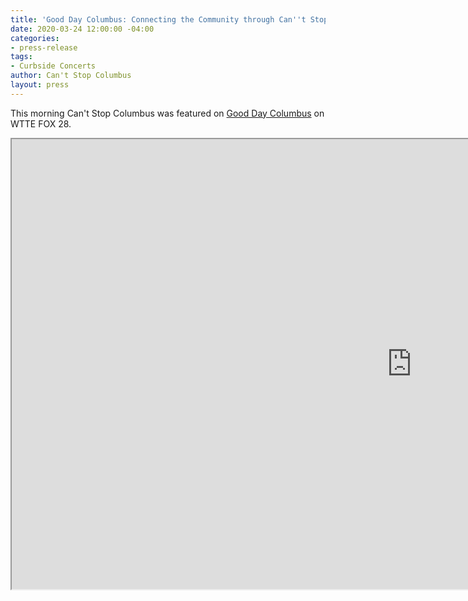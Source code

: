 ```yaml
---
title: 'Good Day Columbus: Connecting the Community through Can''t Stop Columbus'
date: 2020-03-24 12:00:00 -04:00
categories:
- press-release
tags:
- Curbside Concerts
author: Can't Stop Columbus
layout: press
---
```


This morning Can't Stop Columbus was featured on [Good Day Columbus](https://myfox28columbus.com/good-day-columbus/connecting-the-community-through-cant-stop-columbus) on WTTE FOX 28.

<iframe width='1280' height='720' src='http://sinclairstoryline.com/resources/embeds/jw8-embed.html?client=googima&file=https://content.uplynk.com/003a8cc9-f80b-4872-96aa-eecdb2c5dd30.m3u8&autostart=false'></iframe>